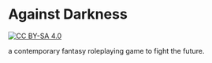 # Against Darkness

[![CC BY-SA 4.0][cc-by-sa-shield]][cc-by-sa]

a contemporary fantasy roleplaying game to fight the future.

[cc-by-sa]: http://creativecommons.org/licenses/by-sa/4.0/
[cc-by-sa-shield]: https://img.shields.io/badge/License-CC%20BY--SA%204.0-lightgrey.svg

